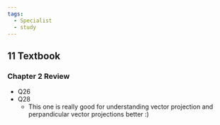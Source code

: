 ```yaml
---
tags:
  - Specialist
  - study
---
```

## 11 Textbook
### Chapter 2 Review
- Q26
- Q28
	- This one is really good for understanding vector projection and perpandicular vector projections better :)